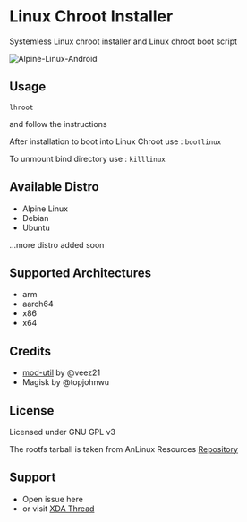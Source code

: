 # Linux Chroot Installer

Systemless Linux chroot installer and Linux chroot boot script

![Alpine-Linux-Android](https://i.ibb.co/HPpBCGn/alpine-linux.jpg)

## Usage
``
lhroot
``

and follow the instructions

After installation to boot into Linux Chroot use :
``
bootlinux
``

To unmount bind directory use :
``
killlinux
``

## Available Distro
- Alpine Linux
- Debian
- Ubuntu

...more distro added soon

## Supported Architectures
- arm
- aarch64
- x86
- x64

## Credits
- [mod-util](https://github.com/veez21/mod-util) by @veez21
- Magisk by @topjohnwu

## License
Licensed under GNU GPL v3

The rootfs tarball is taken from AnLinux Resources [Repository](https://github.com/EXALAB/Anlinux-Resources)

## Support
- Open issue here
- or visit [XDA Thread](https://forum.xda-developers.com/showthread.php?t=4142803)

